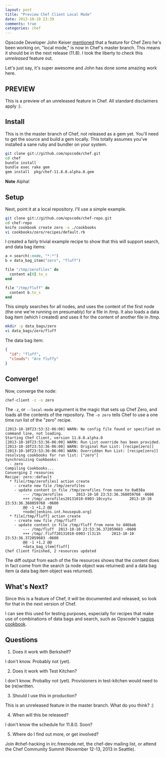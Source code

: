 ```yaml
---
layout: post
title: "Preview Chef Client Local Mode"
date: 2013-10-10 23:39
comments: true
categories: chef
---
```


Opscode Developer John Keiser
[mentioned](https://twitter.com/jkeiser2/status/388460927026085888)
that a feature for Chef Zero he's been working on, "local mode," is
now in Chef's master branch. This means it should be in the next
release (11.8). I took the liberty to check this *unreleased* feature
out.

Let's just say, it's super awesome and John has done some amazing work
here.

## PREVIEW

This is a preview of an unreleased feature in Chef. All standard
disclaimers apply :).

## Install

This is in the master branch of Chef, not released as a gem yet.
You'll need to get the source and build a gem locally. This totally
assumes you've installed a sane ruby and bundler on your system.

```sh
git clone git://github.com/opscode/chef.git
cd chef
bundle install
bundle exec rake gem
gem install  pkg/chef-11.8.0.alpha.0.gem
```

**Note** Alpha!

## Setup

Next, point it at a local repository. I'll use a simple example.

```sh
git clone git://github.com/opscode/chef-repo.git
cd chef-repo
knife cookbook create zero -o ./cookbooks
vi cookbooks/zero/recipes/default.rb
```

I created a fairly trivial example recipe to show that this will
support search, and data bag items:

```ruby
a = search(:node, "*:*")
b = data_bag_item("zero", "fluff")

file "/tmp/zerofiles" do
  content a[0].to_s
end

file "/tmp/fluff" do
  content b.to_s
end
```

This simply searches for all nodes, and uses the content of the first
node (the one we're running on presumably) for a file in /tmp. It also
loads a data bag item (which I created) and uses it for the content of
another file in /tmp.

```sh
mkdir -p data_bags/zero
vi data_bags/zero/fluff
```

The data bag item:

```json
{
  "id": "fluff",
  "clouds": "Are fluffy"
}
```

## Converge!

Now, converge the node:

```sh
chef-client -z -o zero
```

The `-z`, or `--local-mode` argument is the magic that sets up Chef
Zero, and loads all the contents of the repository. The `-o zero`
tells Chef to use a one time run list of the "zero" recipe.

```
[2013-10-10T23:53:32-06:00] WARN: No config file found or specified on command line, not loading.
Starting Chef Client, version 11.8.0.alpha.0
[2013-10-10T23:53:36-06:00] WARN: Run List override has been provided.
[2013-10-10T23:53:36-06:00] WARN: Original Run List: [recipe[zero]]
[2013-10-10T23:53:36-06:00] WARN: Overridden Run List: [recipe[zero]]
resolving cookbooks for run list: ["zero"]
Synchronizing Cookbooks:
  - zero
Compiling Cookbooks...
Converging 2 resources
Recipe: zero::default
  * file[/tmp/zerofiles] action create
    - create new file /tmp/zerofiles
    - update content in file /tmp/zerofiles from none to 0a038a
        --- /tmp/zerofiles      2013-10-10 23:53:36.368059768 -0600
        +++ /tmp/.zerofiles20131010-6903-10cvytu        2013-10-10 23:53:36.368059768 -0600
        @@ -1 +1,2 @@
        +node[jenkins.int.housepub.org]
  * file[/tmp/fluff] action create
    - create new file /tmp/fluff
    - update content in file /tmp/fluff from none to d46bab
        --- /tmp/fluff  2013-10-10 23:53:36.372059683 -0600
        +++ /tmp/.fluff20131010-6903-1l3i1h     2013-10-10 23:53:36.372059683 -0600
        @@ -1 +1,2 @@
        +data_bag_item[fluff]
Chef Client finished, 2 resources updated
```

The diff output from each of the file resources shows that the content
does in fact come from the search (a node object was returned) and a
data bag item (a data bag item object was returned).

## What's Next?

Since this is a feature of Chef, it will be documented and released,
so look for that in the next version of Chef.

I can see this used for testing purposes, especially for recipes that
make use of combinations of data bags and search, such as Opscode's
[nagios cookbook](http://community.opscode.com/cookbooks/nagios).

## Questions

1. Does it work with Berkshelf?

I don't know. Probably not (yet).

2. Does it work with Test Kitchen?

I don't know. Probalby not (yet). Provisioners in test-kitchen
would need to be (re)written.

3. Should I use this in production?

This is an unreleased feature in the master branch. What do you think?
:)

4. When will this be released?

I don't know the schedule for 11.8.0. Soon?

5. Where do I find out more, or get involved?

Join #chef-hacking in irc.freenode.net, the chef-dev mailing list, or
attend the Chef Community Summit (November 12-13, 2013 in Seattle).
